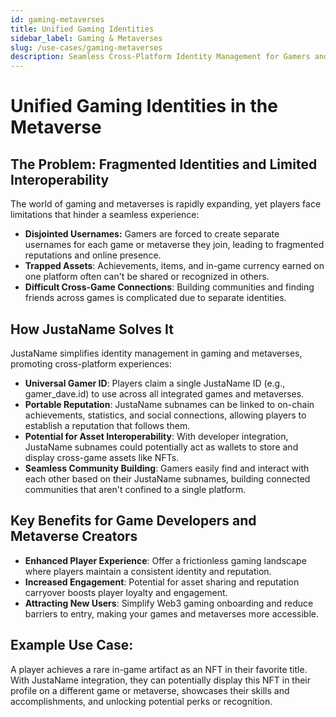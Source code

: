 ```yaml
---
id: gaming-metaverses 
title: Unified Gaming Identities
sidebar_label: Gaming & Metaverses 
slug: /use-cases/gaming-metaverses 
description: Seamless Cross-Platform Identity Management for Gamers and Metaverse Enthusiasts
---
```

# Unified Gaming Identities in the Metaverse
## The Problem: Fragmented Identities and Limited Interoperability
The world of gaming and metaverses is rapidly expanding, yet players face limitations that hinder a seamless experience:

* **Disjointed Usernames:** Gamers are forced to create separate usernames for each game or metaverse they join, leading to fragmented reputations and online presence.
* **Trapped Assets**: Achievements, items, and in-game currency earned on one platform often can't be shared or recognized in others.
* **Difficult Cross-Game Connections**: Building communities and finding friends across games is complicated due to separate identities.

## How JustaName Solves It
JustaName simplifies identity management in gaming and metaverses, promoting cross-platform experiences:

* **Universal Gamer ID**: Players claim a single JustaName ID (e.g., gamer_dave.id) to use across all integrated games and metaverses.
* **Portable Reputation**: JustaName subnames can be linked to on-chain achievements, statistics, and social connections, allowing players to establish a reputation that follows them.
* **Potential for Asset Interoperability**: With developer integration, JustaName subnames could potentially act as wallets to store and display cross-game assets like NFTs.
* **Seamless Community Building**: Gamers easily find and interact with each other based on their JustaName subnames, building connected communities that aren't confined to a single platform.

## Key Benefits for Game Developers and Metaverse Creators
* **Enhanced Player Experience**: Offer a frictionless gaming landscape where players maintain a consistent identity and reputation.
* **Increased Engagement**: Potential for asset sharing and reputation carryover boosts player loyalty and engagement.
* **Attracting New Users**: Simplify Web3 gaming onboarding and reduce barriers to entry, making your games and metaverses more accessible.

## Example Use Case:
A player achieves a rare in-game artifact as an NFT in their favorite title. With JustaName integration, they can potentially display this NFT in their profile on a different game or metaverse, showcases their skills and accomplishments, and unlocking potential perks or recognition.